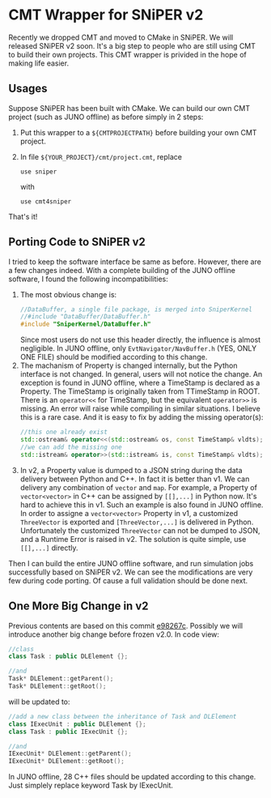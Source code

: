 # CMT Wrapper for SNiPER v2

Recently we dropped CMT and moved to CMake in SNiPER. We will released SNiPER v2 soon. It's a big step to people who are still using CMT to build their own projects. This CMT wrapper is privided in the hope of making life easier.

## Usages

Suppose SNiPER has been built with CMake. We can build our own CMT project (such as JUNO offline) as before simply in 2 steps:

1. Put this wrapper to a `${CMTPROJECTPATH}` before building your own CMT project.
2. In file `${YOUR_PROJECT}/cmt/project.cmt`, replace

    ```use sniper```

    with

    ```use cmt4sniper```

That's it!

## Porting Code to SNiPER v2

I tried to keep the software interface be same as before. However, there are a few changes indeed. With a complete building of the JUNO offline software, I found the following incompatibilities:

1. The most obvious change is:
    ```c++
    //DataBuffer, a single file package, is merged into SniperKernel
    //#include "DataBuffer/DataBuffer.h"
    #include "SniperKernel/DataBuffer.h"
    ```
   Since most users do not use this header directly, the influence is almost negligible. In JUNO offline, only `EvtNavigator/NavBuffer.h` (YES, ONLY ONE FILE) should be modified according to this change.
2. The machanism of Property is changed internally, but the Python interface is not changed. In general, users will not notice the change. An exception is found in JUNO offline, where a TimeStamp is declared as a Property. The TimeStamp is originally taken from TTimeStamp in ROOT. There is an `operator<<` for TimeStamp, but the equivalent `operator>>` is missing. An error will raise while compiling in similar situations. I believe this is a rare case. And it is easy to fix by adding the missing operator(s):
    ```c++
    //this one already exist
    std::ostream& operator<<(std::ostream& os, const TimeStamp& vldts);
    //we can add the missing one
    std::istream& operator>>(std::istream& is, const TimeStamp& vldts);
    ```
3. In v2, a Property value is dumped to a JSON string during the data delivery between Python and C++. In fact it is better than v1. We can delivery any combination of `vector` and `map`. For example, a Property of `vector<vector>` in C++ can be assigned by `[[],...]` in Python now. It's hard to achieve this in v1. Such an example is also found in JUNO offline. In order to assigne a `vector<vector>` Property in v1, a customized `ThreeVector` is exported and `[ThreeVector,...]` is delivered in Python. Unfortunately the customized `ThreeVector` can not be dumped to JSON, and a Runtime Error is raised in v2. The solution is quite simple, use `[[],...]` directly.

Then I can build the entire JUNO offline software, and run simulation jobs successfully based on SNiPER v2. We can see the modifications are very few during code porting. Of cause a full validation should be done next.

## One More Big Change in v2

Previous contents are based on this commit [e98267c](https://github.com/SNiPER-Framework/sniper/commit/e98267c8b1b373db312588a62f1b4c9cc97faabe). Possibly we will introduce another big change before frozen v2.0. In code view:

```c++
//class
class Task : public DLElement {};

//and
Task* DLElement::getParent();
Task* DLElement::getRoot();
```

will be updated to:

```c++
//add a new class between the inheritance of Task and DLElement
class IExecUnit : public DLElement {};
class Task : public IExecUnit {};

//and
IExecUnit* DLElement::getParent();
IExecUnit* DLElement::getRoot();
```

In JUNO offline, 28 C++ files should be updated according to this change. Just simplely replace keyword Task by IExecUnit.

